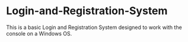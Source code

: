 # Login-and-Registration-System
This is a basic Login and Registration System designed to work with the console on a Windows OS.
